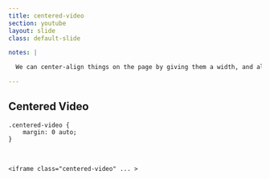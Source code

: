 ```yaml
---
title: centered-video
section: youtube
layout: slide
class: default-slide

notes: |

  We can center-align things on the page by giving them a width, and also giving a margin of `0 auto`.

---
```


## Centered Video

    .centered-video {
        margin: 0 auto;
    }

&nbsp;

    <iframe class="centered-video" ... >
